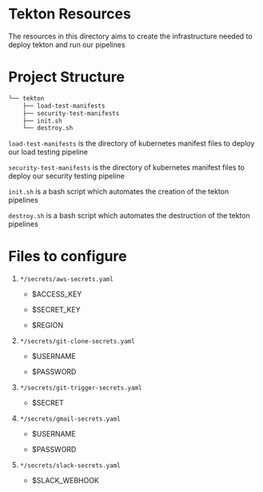 # Tekton Resources

The resources in this directory aims to create the infrastructure needed to deploy tekton and run our pipelines

# Project Structure

```bash
└── tekton
    ├── load-test-manifests
    ├── security-test-manifests
    ├── init.sh
    └── destroy.sh
```

`load-test-manifests` is the directory of kubernetes manifest files to deploy our load testing pipeline

`security-test-manifests` is the directory of kubernetes manifest files to deploy our security testing pipeline

`init.sh` is a bash script which automates the creation of the tekton pipelines

`destroy.sh` is a bash script which automates the destruction of the tekton pipelines

# Files to configure

1. `*/secrets/aws-secrets.yaml`

    - $ACCESS_KEY

    - $SECRET_KEY

    - $REGION

2. `*/secrets/git-clone-secrets.yaml`

    - $USERNAME

    - $PASSWORD

3. `*/secrets/git-trigger-secrets.yaml`

    - $SECRET

4. `*/secrets/gmail-secrets.yaml`

    - $USERNAME

    - $PASSWORD

5. `*/secrets/slack-secrets.yaml`

    - $SLACK_WEBHOOK